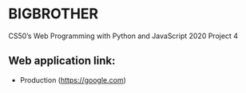 # BIGBROTHER
CS50’s Web Programming with Python and JavaScript 2020 Project 4

## Web application link:
- Production (https://google.com)
